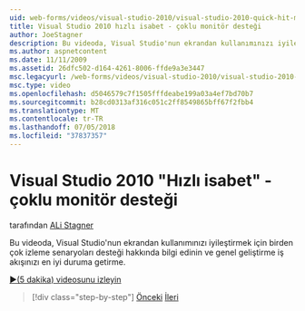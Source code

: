 ```yaml
---
uid: web-forms/videos/visual-studio-2010/visual-studio-2010-quick-hit-multi-monitor-support
title: Visual Studio 2010 hızlı isabet - çoklu monitör desteği
author: JoeStagner
description: Bu videoda, Visual Studio'nun ekrandan kullanımınızı iyileştirmek için birden çok izleme senaryoları desteği hakkında bilgi edinin ve genel en iyi duruma getir...
ms.author: aspnetcontent
ms.date: 11/11/2009
ms.assetid: 26dfc502-d164-4261-8006-ffde9a3e3447
msc.legacyurl: /web-forms/videos/visual-studio-2010/visual-studio-2010-quick-hit-multi-monitor-support
msc.type: video
ms.openlocfilehash: d5046579c7f1505fffdeabe199a03a4ef7bd70b7
ms.sourcegitcommit: b28cd0313af316c051c2ff8549865bff67f2fbb4
ms.translationtype: MT
ms.contentlocale: tr-TR
ms.lasthandoff: 07/05/2018
ms.locfileid: "37837357"
---
```

<a name="visual-studio-2010-quick-hit---multi-monitor-support"></a>Visual Studio 2010 "Hızlı isabet" - çoklu monitör desteği
====================
tarafından [ALi Stagner](https://github.com/JoeStagner)

Bu videoda, Visual Studio'nun ekrandan kullanımınızı iyileştirmek için birden çok izleme senaryoları desteği hakkında bilgi edinin ve genel geliştirme iş akışınızı en iyi duruma getirme. 

[&#9654;(5 dakika) videosunu izleyin](https://channel9.msdn.com/Blogs/ASP-NET-Site-Videos/visual-studio-2010-quick-hit-multi-monitor-support)

> [!div class="step-by-step"]
> [Önceki](visual-studio-2010-quick-hit-intellisense-smart-lists.md)
> [İleri](visual-studio-2010-quick-hit-new-web-project-template.md)
